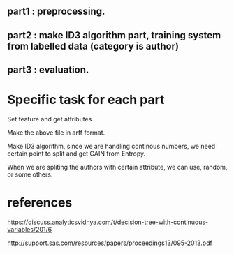 ## part1 : preprocessing.
## part2 : make ID3 algorithm part, training system from labelled data (category is author)
## part3 : evaluation.

# Specific task for each part
Set feature and get attributes.

Make the above file in arff format.

Make ID3 algorithm, since we are handling continous numbers, we need certain point to split and get GAIN from Entropy.

When we are spliting the authors with certain attribute, we can use, random, or some others. 

# references
https://discuss.analyticsvidhya.com/t/decision-tree-with-continuous-variables/201/6

http://support.sas.com/resources/papers/proceedings13/095-2013.pdf
